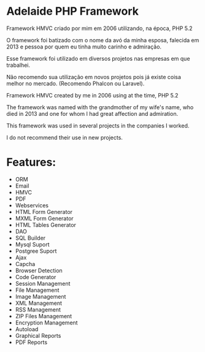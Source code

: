 # Adelaide PHP Framework

Framework HMVC criado por mim em 2006 utilizando, na época, PHP 5.2

O framework foi batizado com o nome da avó da minha esposa, falecida em 2013 e pessoa por quem eu tinha muito carinho e admiração.

Esse framework foi utilizado em diversos projetos nas empresas em que trabalhei.

Não recomendo sua utilização em novos projetos pois já existe coisa melhor no mercado. (Recomendo Phalcon ou Laravel).

Framework HMVC created by me in 2006 using at the time, PHP 5.2

The framework was named with the grandmother of my wife's name, who died in 2013 and one for whom I had great affection and admiration.

This framework was used in several projects in the companies I worked.

I do not recommend their use in new projects.

# Features:

- ORM
- Email
- HMVC
- PDF
- Webservices
- HTML Form Generator
- MXML Form Generator
- HTML Tables Generator
- DAO 
- SQL Builder
- Mysql Suport
- Postgree Suport
- Ajax
- Capcha
- Browser Detection
- Code Generator
- Session Management
- File Management
- Image Management
- XML Management
- RSS Management
- ZIP Files Management
- Encryption Management
- Autoload
- Graphical Reports
- PDF Reports 

